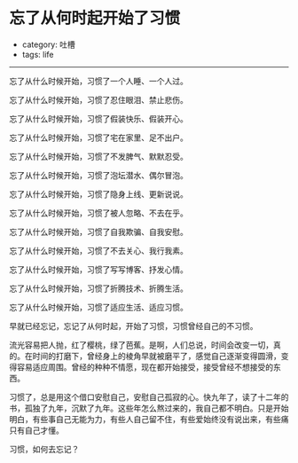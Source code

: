 # 忘了从何时起开始了习惯
- category: 吐槽
- tags: life

---

忘了从什么时候开始，习惯了一个人睡、一个人过。

忘了从什么时候开始，习惯了忍住眼泪、禁止悲伤。

忘了从什么时候开始，习惯了假装快乐、假装开心。

忘了从什么时候开始，习惯了宅在家里、足不出户。

忘了从什么时候开始，习惯了不发脾气、默默忍受。

忘了从什么时候开始，习惯了泡坛潜水、偶尔冒泡。

忘了从什么时候开始，习惯了隐身上线、更新说说。

忘了从什么时候开始，习惯了被人忽略、不去在乎。

忘了从什么时候开始，习惯了自我欺骗、自我安慰。

忘了从什么时候开始，习惯了不去关心、我行我素。

忘了从什么时候开始，习惯了写写博客、抒发心情。

忘了从什么时候开始，习惯了折腾技术、折腾生活。

忘了从什么时候开始，习惯了适应生活、适应习惯。

早就已经忘记，忘记了从何时起，开始了习惯，习惯曾经自己的不习惯。

流光容易把人抛，红了樱桃，绿了芭蕉。是啊，人们总说，时间会改变一切，真的。在时间的打磨下，曾经身上的棱角早就被磨平了，感觉自己逐渐变得圆滑，变得容易适应周围。曾经的种种不情愿，现在都开始接受，接受曾经不想接受的东西。

习惯了，总是用这个借口安慰自己，安慰自己孤寂的心。快九年了，读了十二年的书，孤独了九年，沉默了九年。这些年怎么熬过来的，我自己都不明白。只是开始明白，有些事自己无能为力，有些人自己留不住，有些爱始终没有说出来，有些痛只有自己才懂。

习惯，如何去忘记？